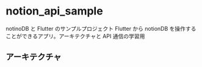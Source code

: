# notion_api_sample

notinoDB と Flutter のサンプルプロジェクト
Flutter から notionDB を操作することができるアプリ。アーキテクチャと API 通信の学習用

## アーキテクチャ
